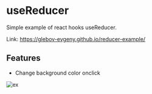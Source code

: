 # useReducer
Simple example of react hooks useReducer.

Link: https://glebov-evgeny.github.io/reducer-example/

## Features ##

* Change background color onclick 

![ex](https://user-images.githubusercontent.com/35433087/134987719-b09f1824-3077-40a1-b775-e8e04748fad3.jpg)
